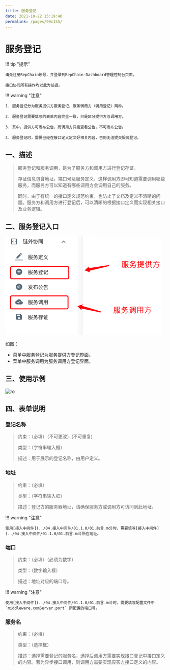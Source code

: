 ```yaml
---
title: 服务登记
date: 2021-10-22 15:19:40
permalink: /pages/99c155/
---
```


# 服务登记

!!! tip "提示"

    请先注册RepChain账号，并登录到RepChain-Dashboard管理控制台页面。

    接口协同所有操作均以此为前提。


!!! warning "注意"

    1. 服务登记分为服务提供方服务登记，服务调用方（调用登记）两种。

    2. 服务登记需要填写的表单内容完全一致，只是区分提供方与调用方。

    3. 其中，提供方可发布公告，而调用方只能查看公告，不可发布公告。

    4. 服务登记时，需要已经在接口定义定义好相关内容，否则无法提交服务登记。



## 一、描述

> 服务登记和服务调用，是为了服务方和调用方进行登记存证。
>
> 存证信息包含地址，端口号及服务定义，这样调用方即可知道需要调用哪些服务，而服务方可以知道有哪些调用方会调用自己的服务。
>
> 同时，由于有统一的接口定义规范约束，也防止了文档及定义不清晰的问题。服务方和调用方进行登记后，可以清晰的根据接口定义而实现相关接口及业务逻辑。

## 二、服务登记入口

![router](../img/register-menu.png)

如图：

* 菜单中服务登记为服务提供方登记界面。
* 菜单中服务调用为服务调用方登记界面。

## 三、使用示例

![ro](../img/register.gif)

## 四、表单说明

### 登记名称 

> 约束：（必填）（不可更改）(不可重复)
>
> 类型：（字符串输入框）
>
> 描述：用于展示的登记名称，由用户定义。

### 地址

> 约束：（必填）
>
> 类型：（字符串输入框）
>
> 描述：登记方的服务器地址，请确保服务方或调用方可访问到此地址。

!!! warning "注意"

    使用[接入中间件](../04.接入中间件/01.1.0/01.前言.md)时，需要填写[接入中间件](../04.接入中间件/01.1.0/01.前言.md)所在地址。



### 端口

> 约束：（必填）（必须为数字）
>
> 类型：（数字输入框）
>
> 描述：地址对应的端口号。

!!! warning "注意"

    使用[接入中间件](../04.接入中间件/01.1.0/01.前言.md)时，需要填写配置文件中 `middleware.comServer.port` 所配置的端口号。




### 服务名

> 约束：（必填）
>
> 类型：（选择框）
>
> 描述：选择需要登记的服务名，选择后调用方需要实现接口登记中接口定义的内容。若为异步接口调用，则调用方需要实现应答方接口定义的内容。

